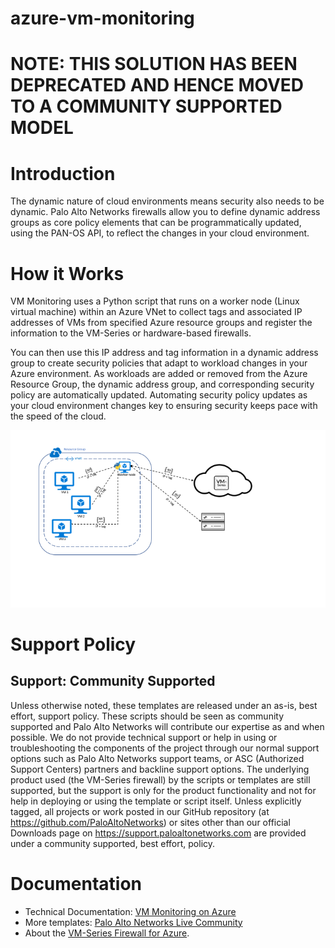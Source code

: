 # azure-vm-monitoring


# NOTE: THIS SOLUTION HAS BEEN DEPRECATED AND HENCE MOVED TO A COMMUNITY SUPPORTED MODEL


# Introduction
The dynamic nature of cloud environments means security also needs to be dynamic. Palo Alto Networks firewalls allow you to define dynamic address groups as core policy elements that can be programmatically updated, using the PAN-OS API, to reflect the changes in your cloud environment.

# How it Works

VM Monitoring uses a Python script that runs on a worker node (Linux virtual machine) within an Azure VNet to collect tags and associated IP addresses of VMs from specified Azure resource groups and register the information to the VM-Series or hardware-based firewalls.

You can then use this IP address and tag information in a dynamic address group to create security policies that adapt to workload changes in your Azure environment. As workloads are added or removed from the Azure Resource Group, the dynamic address group, and corresponding security policy are automatically updated. Automating security policy updates as your cloud environment changes key to ensuring security keeps pace with the speed of the cloud.

![alt_text](azure-vm-monitoring.png)

# Support Policy  
Support: Community Supported
--------
Unless otherwise noted, these templates are released under an as-is, best effort, support policy. These scripts should be seen as community supported and Palo Alto Networks will contribute our expertise as and when possible. We do not provide technical support or help in using or troubleshooting the components of the project through our normal support options such as Palo Alto Networks support teams, or ASC (Authorized Support Centers) partners and backline support options. The underlying product used (the VM-Series firewall) by the scripts or templates are still supported, but the support is only for the product functionality and not for help in deploying or using the template or script itself. Unless explicitly tagged, all projects or work posted in our GitHub repository (at https://github.com/PaloAltoNetworks) or sites other than our official Downloads page on https://support.paloaltonetworks.com are provided under a community supported, best effort, policy.

# Documentation
* Technical Documentation: [VM Monitoring on Azure](https://github.com/PaloAltoNetworks/azure-vm-monitoring/blob/master/Version-1.0/VM%20Monitoring%20on%20Azure.pdf)
* More templates: [Palo Alto Networks Live Community](https://live.paloaltonetworks.com/t5/Cloud-Integration/ct-p/Cloud_Templates)
* About the [VM-Series Firewall for Azure](https://azure.paloaltonetworks.com).
